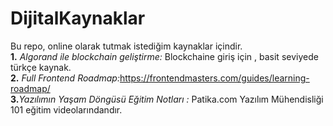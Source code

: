 # DijitalKaynaklar
Bu repo, online olarak tutmak istediğim kaynaklar içindir. <br>
<b>1.</b> <i> Algorand ile blockchain geliştirme:</i> Blockchaine giriş için , basit seviyede türkçe kaynak.<br>
<b>2.</b><i> Full Frontend Roadmap:</i>https://frontendmasters.com/guides/learning-roadmap/ <br>
<b>3.</b><i>Yazılımın Yaşam Döngüsü Eğitim Notları :</i> Patika.com Yazılım Mühendisliği 101 eğitim videolarındandır.
